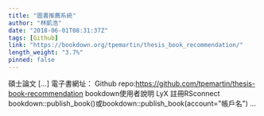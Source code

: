 ```yaml
---
title: "圖書推薦系統"
author: "林凱浩"
date: "2018-06-01T08:31:37Z"
tags: [Github]
link: "https://bookdown.org/tpemartin/thesis_book_recommendation/"
length_weight: "3.7%"
pinned: false
---
```


碩士論文 [...] 電子書網址： Github repo:https://github.com/tpemartin/thesis-book-recommendation bookdown使用者說明 LyX 註冊RSconnect bookdown::publish_book()或bookdown::publish_book(account="帳戶名") ...
